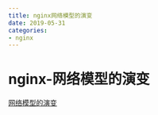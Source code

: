 ```yaml
--- 
title: nginx网络模型的演变 
date: 2019-05-31
categories: 
- nginx 
---
```

# nginx-网络模型的演变
[网络模型的演变](https://fankeke.github.io/2017/03/09/Nginx的网络模型-演变/)
